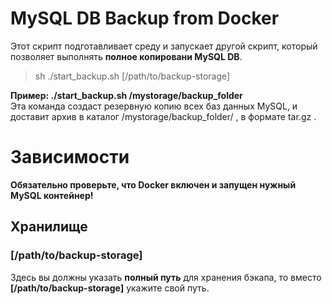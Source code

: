 # MySQL DB Backup from Docker 
Этот скрипт подготавливает среду и запускает другой скрипт, который позволяет выполнять **полное копировани MySQL DB**.
>sh ./start_backup.sh [/path/to/backup-storage] 

**Пример: ./start_backup.sh /mystorage/backup_folder**\
Эта команда создаст резервную копию всех баз данных MySQL, и доставит архив в каталог /mystorage/backup_folder/ , в формате tar.gz . 
# Зависимости
**Обязательно проверьте, что Docker включен и запущен нужный MySQL контейнер!**
## Хранилище
### **[/path/to/backup-storage]**
Здесь вы должны указать **полный путь** для хранения бэкапа, то вместо **[/path/to/backup-storage]** укажите свой путь. 
